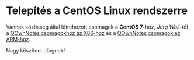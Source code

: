 # Telepítés a CentOS Linux rendszerre

Vannak közösség által létrehozott csomagok a **CentOS 7**-hoz, *Jörg Woll*-tól a [QOwnNotes csomagokhoz az X86-hoz](http://wilhelm949.spdns.org:10443/w3bservice/7/x86_64/w3bservice/Packages/repoview/qownnotes.html) és a [QOwnNotes csomagok az ARM-hoz](http://wilhelm949.spdns.org:10443/w3bservice/7/armhfp/w3bservice/Packages/repoview/qownnotes.html).

Nagy köszönet Jörgnek!

